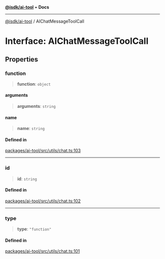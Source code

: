[**@isdk/ai-tool**](../README.md) • **Docs**

***

[@isdk/ai-tool](../globals.md) / AIChatMessageToolCall

# Interface: AIChatMessageToolCall

## Properties

### function

> **function**: `object`

#### arguments

> **arguments**: `string`

#### name

> **name**: `string`

#### Defined in

[packages/ai-tool/src/utils/chat.ts:103](https://github.com/isdk/ai-tool.js/blob/5f9f0083c734722103ff5468e424b48c212a55f0/src/utils/chat.ts#L103)

***

### id

> **id**: `string`

#### Defined in

[packages/ai-tool/src/utils/chat.ts:102](https://github.com/isdk/ai-tool.js/blob/5f9f0083c734722103ff5468e424b48c212a55f0/src/utils/chat.ts#L102)

***

### type

> **type**: `"function"`

#### Defined in

[packages/ai-tool/src/utils/chat.ts:101](https://github.com/isdk/ai-tool.js/blob/5f9f0083c734722103ff5468e424b48c212a55f0/src/utils/chat.ts#L101)
